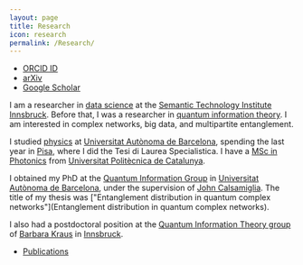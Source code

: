 ```yaml
---
layout: page
title: Research
icon: research
permalink: /Research/
---
```


<aside class="research-ids">
<ul>
  <li><a href="http://orcid.org/0000-0003-2251-1250">ORCID ID</a></li>
  <li><a href="http://arxiv.org/a/cuquet_m_1.html">arXiv</a></li>
  <li><a href="https://scholar.google.at/citations?user=540UR0IAAAAJ">Google Scholar</a></li>
</ul>
</aside>

I am a researcher in [data
science](https://en.wikipedia.org/wiki/Data_science) at the [Semantic
Technology Institute Innsbruck](http://sti-innsbruck.at/).
Before that, I was a researcher in [quantum information
theory](http://en.wikipedia.org/wiki/Quantum_information_theory). I am
interested in complex networks, big data, and multipartite entanglement.

I studied [physics](http://www.uab.es/departament/fisica/) at [Universitat
Autònoma de Barcelona](http://www.uab.cat/), spending the last year in
[Pisa](http://www.unipi.it/), where I did the Tesi di Laurea Specialistica. I
have a [MSc in Photonics](http://www.photonicsbcn.eu/) from [Universitat
Politècnica de Catalunya](http://www.upc.edu/).

I obtained my PhD at the [Quantum Information
Group](http://grupsderecerca.uab.cat/giq/) in [Universitat Autònoma de
Barcelona](http://www.uab.cat/), under the supervision of [John
Calsamiglia](http://grupsderecerca.uab.cat/giq/people/john-calsamiglia). The
title of my thesis was ["Entanglement distribution in quantum complex
networks"](Entanglement distribution in quantum complex networks).

I also had a postdoctoral position at the [Quantum Information Theory
group](http://www.uibk.ac.at/th-physik/qig_bk/) of [Barbara
Kraus](http://www.uibk.ac.at/th-physik/people/staffdb/354400.xml) in
[Innsbruck](http://uibk.ac.at/).

* [Publications](Publications)
